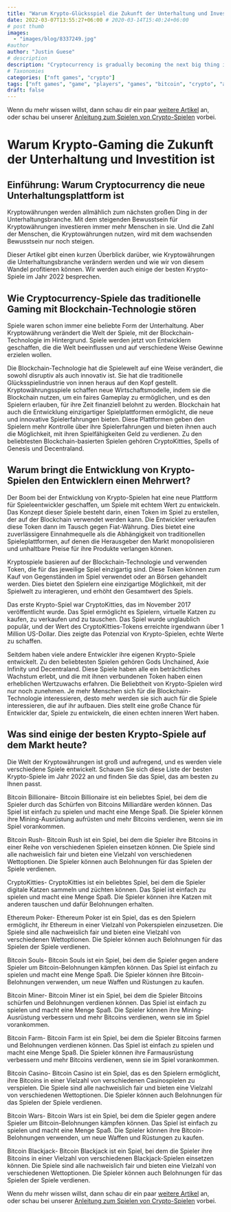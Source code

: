 ```yaml
---
title: "Warum Krypto-Glücksspiel die Zukunft der Unterhaltung und Investition ist"
date: 2022-03-07T13:55:27+06:00 # 2020-03-14T15:40:24+06:00
# post thumb
images:
  - "images/blog/8337249.jpg"
#author
author: "Justin Guese"
# description
description: "Cryptocurrency is gradually becoming the next big thing in entertainment. With the rising awareness of cryptocurrencies, more and more people are investing in i"
# Taxonomies
categories: ["nft games", "crypto"]
tags: ["nft games", "game", "players", "games", "bitcoin", "crypto", "allows"]
draft: false
---
```



Wenn du mehr wissen willst, dann schau dir ein paar [weitere Artikel](/blog/) an, oder schau bei unserer [Anleitung zum Spielen von Crypto-Spielen](/services/how-do-i-get-started/) vorbei.

# Warum Krypto-Gaming die Zukunft der Unterhaltung und Investition ist

## Einführung: Warum Cryptocurrency die neue Unterhaltungsplattform ist

Kryptowährungen werden allmählich zum nächsten großen Ding in der Unterhaltungsbranche. Mit dem steigenden Bewusstsein für Kryptowährungen investieren immer mehr Menschen in sie. Und die Zahl der Menschen, die Kryptowährungen nutzen, wird mit dem wachsenden Bewusstsein nur noch steigen.

Dieser Artikel gibt einen kurzen Überblick darüber, wie Kryptowährungen die Unterhaltungsbranche verändern werden und wie wir von diesem Wandel profitieren können. Wir werden auch einige der besten Krypto-Spiele im Jahr 2022 besprechen.

## Wie Cryptocurrency-Spiele das traditionelle Gaming mit Blockchain-Technologie stören

Spiele waren schon immer eine beliebte Form der Unterhaltung. Aber Kryptowährung verändert die Welt der Spiele, mit der Blockchain-Technologie im Hintergrund. Spiele werden jetzt von Entwicklern geschaffen, die die Welt beeinflussen und auf verschiedene Weise Gewinne erzielen wollen. 

Die Blockchain-Technologie hat die Spielewelt auf eine Weise verändert, die sowohl disruptiv als auch innovativ ist. Sie hat die traditionelle Glücksspielindustrie von innen heraus auf den Kopf gestellt. Kryptowährungsspiele schaffen neue Wirtschaftsmodelle, indem sie die Blockchain nutzen, um ein faires Gameplay zu ermöglichen, und es den Spielern erlauben, für ihre Zeit finanziell belohnt zu werden. Blockchain hat auch die Entwicklung einzigartiger Spielplattformen ermöglicht, die neue und innovative Spielerfahrungen bieten. Diese Plattformen geben den Spielern mehr Kontrolle über ihre Spielerfahrungen und bieten ihnen auch die Möglichkeit, mit ihren Spielfähigkeiten Geld zu verdienen. Zu den beliebtesten Blockchain-basierten Spielen gehören CryptoKitties, Spells of Genesis und Decentraland.

## Warum bringt die Entwicklung von Krypto-Spielen den Entwicklern einen Mehrwert?

Der Boom bei der Entwicklung von Krypto-Spielen hat eine neue Plattform für Spieleentwickler geschaffen, um Spiele mit echtem Wert zu entwickeln. Das Konzept dieser Spiele besteht darin, einen Token im Spiel zu erstellen, der auf der Blockchain verwendet werden kann. Die Entwickler verkaufen diese Token dann im Tausch gegen Fiat-Währung. Dies bietet eine zuverlässigere Einnahmequelle als die Abhängigkeit von traditionellen Spieleplattformen, auf denen die Herausgeber den Markt monopolisieren und unhaltbare Preise für ihre Produkte verlangen können.

Kryptospiele basieren auf der Blockchain-Technologie und verwenden Token, die für das jeweilige Spiel einzigartig sind. Diese Token können zum Kauf von Gegenständen im Spiel verwendet oder an Börsen gehandelt werden. Dies bietet den Spielern eine einzigartige Möglichkeit, mit der Spielwelt zu interagieren, und erhöht den Gesamtwert des Spiels. 

Das erste Krypto-Spiel war CryptoKitties, das im November 2017 veröffentlicht wurde. Das Spiel ermöglicht es Spielern, virtuelle Katzen zu kaufen, zu verkaufen und zu tauschen. Das Spiel wurde unglaublich populär, und der Wert des CryptoKitties-Tokens erreichte irgendwann über 1 Million US-Dollar. Dies zeigte das Potenzial von Krypto-Spielen, echte Werte zu schaffen. 

Seitdem haben viele andere Entwickler ihre eigenen Krypto-Spiele entwickelt. Zu den beliebtesten Spielen gehören Gods Unchained, Axie Infinity und Decentraland. Diese Spiele haben alle ein beträchtliches Wachstum erlebt, und die mit ihnen verbundenen Token haben einen erheblichen Wertzuwachs erfahren. Die Beliebtheit von Krypto-Spielen wird nur noch zunehmen. Je mehr Menschen sich für die Blockchain-Technologie interessieren, desto mehr werden sie sich auch für die Spiele interessieren, die auf ihr aufbauen. Dies stellt eine große Chance für Entwickler dar, Spiele zu entwickeln, die einen echten inneren Wert haben.

## Was sind einige der besten Krypto-Spiele auf dem Markt heute?

Die Welt der Kryptowährungen ist groß und aufregend, und es werden viele verschiedene Spiele entwickelt. Schauen Sie sich diese Liste der besten Krypto-Spiele im Jahr 2022 an und finden Sie das Spiel, das am besten zu Ihnen passt.

Bitcoin Billionaire- Bitcoin Billionaire ist ein beliebtes Spiel, bei dem die Spieler durch das Schürfen von Bitcoins Milliardäre werden können. Das Spiel ist einfach zu spielen und macht eine Menge Spaß. Die Spieler können ihre Mining-Ausrüstung aufrüsten und mehr Bitcoins verdienen, wenn sie im Spiel vorankommen.

Bitcoin Rush- Bitcoin Rush ist ein Spiel, bei dem die Spieler ihre Bitcoins in einer Reihe von verschiedenen Spielen einsetzen können. Die Spiele sind alle nachweislich fair und bieten eine Vielzahl von verschiedenen Wettoptionen. Die Spieler können auch Belohnungen für das Spielen der Spiele verdienen. 

CryptoKitties- CryptoKitties ist ein beliebtes Spiel, bei dem die Spieler digitale Katzen sammeln und züchten können. Das Spiel ist einfach zu spielen und macht eine Menge Spaß. Die Spieler können ihre Katzen mit anderen tauschen und dafür Belohnungen erhalten. 

Ethereum Poker- Ethereum Poker ist ein Spiel, das es den Spielern ermöglicht, ihr Ethereum in einer Vielzahl von Pokerspielen einzusetzen. Die Spiele sind alle nachweislich fair und bieten eine Vielzahl von verschiedenen Wettoptionen. Die Spieler können auch Belohnungen für das Spielen der Spiele verdienen. 

Bitcoin Souls- Bitcoin Souls ist ein Spiel, bei dem die Spieler gegen andere Spieler um Bitcoin-Belohnungen kämpfen können. Das Spiel ist einfach zu spielen und macht eine Menge Spaß. Die Spieler können ihre Bitcoin-Belohnungen verwenden, um neue Waffen und Rüstungen zu kaufen. 

Bitcoin Miner- Bitcoin Miner ist ein Spiel, bei dem die Spieler Bitcoins schürfen und Belohnungen verdienen können. Das Spiel ist einfach zu spielen und macht eine Menge Spaß. Die Spieler können ihre Mining-Ausrüstung verbessern und mehr Bitcoins verdienen, wenn sie im Spiel vorankommen. 

Bitcoin Farm- Bitcoin Farm ist ein Spiel, bei dem die Spieler Bitcoins farmen und Belohnungen verdienen können. Das Spiel ist einfach zu spielen und macht eine Menge Spaß. Die Spieler können ihre Farmausrüstung verbessern und mehr Bitcoins verdienen, wenn sie im Spiel vorankommen.

Bitcoin Casino- Bitcoin Casino ist ein Spiel, das es den Spielern ermöglicht, ihre Bitcoins in einer Vielzahl von verschiedenen Casinospielen zu verspielen. Die Spiele sind alle nachweislich fair und bieten eine Vielzahl von verschiedenen Wettoptionen. Die Spieler können auch Belohnungen für das Spielen der Spiele verdienen. 

Bitcoin Wars- Bitcoin Wars ist ein Spiel, bei dem die Spieler gegen andere Spieler um Bitcoin-Belohnungen kämpfen können. Das Spiel ist einfach zu spielen und macht eine Menge Spaß. Die Spieler können ihre Bitcoin-Belohnungen verwenden, um neue Waffen und Rüstungen zu kaufen. 

Bitcoin Blackjack- Bitcoin Blackjack ist ein Spiel, bei dem die Spieler ihre Bitcoins in einer Vielzahl von verschiedenen Blackjack-Spielen einsetzen können. Die Spiele sind alle nachweislich fair und bieten eine Vielzahl von verschiedenen Wettoptionen. Die Spieler können auch Belohnungen für das Spielen der Spiele verdienen.

Wenn du mehr wissen willst, dann schau dir ein paar [weitere Artikel](/blog/) an, oder schau bei unserer [Anleitung zum Spielen von Crypto-Spielen](/services/how-do-i-get-started/) vorbei.

